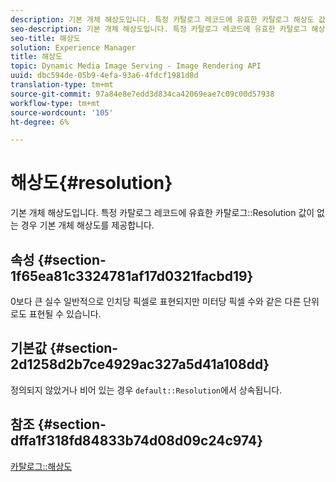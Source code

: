 ```yaml
---
description: 기본 개체 해상도입니다. 특정 카탈로그 레코드에 유효한 카탈로그 해상도 값이 없는 경우 기본 개체 해상도를 제공합니다.
seo-description: 기본 개체 해상도입니다. 특정 카탈로그 레코드에 유효한 카탈로그 해상도 값이 없는 경우 기본 개체 해상도를 제공합니다.
seo-title: 해상도
solution: Experience Manager
title: 해상도
topic: Dynamic Media Image Serving - Image Rendering API
uuid: dbc594de-05b9-4efa-93a6-4fdcf1981d8d
translation-type: tm+mt
source-git-commit: 97a84e8e7edd3d834ca42069eae7c09c00d57938
workflow-type: tm+mt
source-wordcount: '105'
ht-degree: 6%

---
```



# 해상도{#resolution}

기본 개체 해상도입니다. 특정 카탈로그 레코드에 유효한 카탈로그::Resolution 값이 없는 경우 기본 개체 해상도를 제공합니다.

## 속성 {#section-1f65ea81c3324781af17d0321facbd19}

0보다 큰 실수 일반적으로 인치당 픽셀로 표현되지만 미터당 픽셀 수와 같은 다른 단위로도 표현될 수 있습니다.

## 기본값 {#section-2d1258d2b7ce4929ac327a5d41a108dd}

정의되지 않았거나 비어 있는 경우 `default::Resolution`에서 상속됩니다.

## 참조 {#section-dffa1f318fd84833b74d08d09c24c974}

[카탈로그::해상도](../../../../../is-api/image-catalog/image-serving-api-ref/c-image-catalog-reference/c-image-svg-data-reference/c-image-data-reference/r-resolution-cat.md#reference-de489f5f36b64bd0831749546f8728e1)
